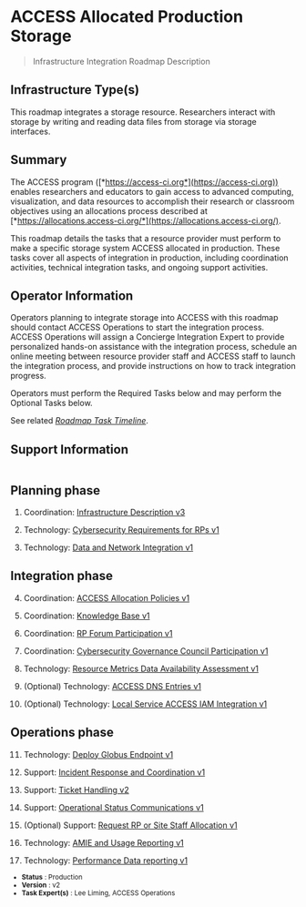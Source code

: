 # ACCESS Allocated Production Storage

> Infrastructure Integration Roadmap Description

## Infrastructure Type(s)

This roadmap integrates a storage resource. Researchers interact with storage by writing and reading data files from storage via storage interfaces.

## Summary

The ACCESS program ([*https://access-ci.org*](https://access-ci.org)) enables researchers and educators to gain access to advanced computing, visualization, and data resources to accomplish their research or classroom objectives using an allocations process described at [*https://allocations.access-ci.org/*](https://allocations.access-ci.org/).

This roadmap details the tasks that a resource provider must perform to make a specific storage system ACCESS allocated in production. These tasks cover all aspects of integration in production, including coordination activities, technical integration tasks, and ongoing support activities.

## Operator Information

Operators planning to integrate storage into ACCESS with this roadmap should contact ACCESS Operations to start the integration process. ACCESS Operations will assign a Concierge Integration Expert to provide personalized hands-on assistance with the integration process, schedule an online meeting between resource provider staff and ACCESS staff to launch the integration process, and provide instructions on how to track integration progress.

Operators must perform the Required Tasks below and may perform the Optional Tasks below.

See related [*Roadmap Task Timeline*](https://docs.google.com/presentation/d/1YUe7jamdhExo7TtouwidGs7V4opsgUWL1o8XLxc3ejk/edit?usp=share_link).

## Support Information

```{include} ../support.md
```

## Planning phase

1. Coordination: [Infrastructure Description v3](../tasks/Infrastructure_Description_v3.md)

2. Technology: [Cybersecurity Requirements for RPs v1](../tasks/Cybersecurity_Requirements_for_RPs_v1.md)

3. Technology: [Data and Network Integration v1](../tasks/Data_and_Network_Integration.md)

## Integration phase

4. Coordination: [ACCESS Allocation Policies v1](../tasks/ACCESS_Allocation_Policies_v1.md)

5. Coordination: [Knowledge Base v1](../tasks/Knowledge_Base_v1.md)

6. Coordination: [RP Forum Participation v1](../tasks/Resource_Provider_Forum_Participation_v1.md)

7. Coordination: [Cybersecurity Governance Council Participation v1](../tasks/Cybersecurity_Governance_Council_Participation_v1.md)

8. Technology: [Resource Metrics Data Availability Assessment v1](../tasks/Resource_Metrics_Data_Availability_Assessment_v1.md)

9. (Optional) Technology: [ACCESS DNS Entries v1](../tasks/ACCESS_DNS_Records_v1.md)

10. (Optional) Technology: [Local Service ACCESS IAM Integration v1](../tasks/Local_Services_ACCESS_IAM_Integration_v1.md)

## Operations phase

11. Technology: [Deploy Globus Endpoint v1](../tasks/Deploy_Globus_Endpoint_v1.md)

12. Support: [Incident Response and Coordination v1](../tasks/Incident_Response_and_Coordination_v1.md)

13. Support: [Ticket Handling v2](../tasks/Ticket_Handling_v2.md)

14. Support: [Operational Status Communications v1](../tasks/Operational_Status_Communications_v1.md)

15. (Optional) Support: [Request RP or Site Staff Allocation v1](../tasks/Request_RP_or_Site_Staff_Allocation_v1.md)

16. Technology: [AMIE and Usage Reporting v1](../tasks/AMIE_and_Usage_Reporting_v1.md)

17. Technology: [Performance Data reporting v1](../tasks/Performance_Data_Reporting_v1.md)

<sub>
<ul class="document-meta-data">
    <li><strong>Status</strong> : Production</li>
    <li><strong>Version</strong> : v2</li>
    <li><strong>Task Expert(s)</strong> : Lee Liming, ACCESS Operations</li>
</ul>
</sub>
<br/>
<br/>
